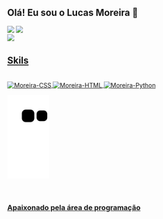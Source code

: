 <h2> Olá! Eu sou o Lucas Moreira 🤝 </h2>
<div> 
  <a href = "mailto:contatoparalucasmoreira@gmail.com"><img src="https://img.shields.io/badge/Gmail-D14836?style=for-the-badge&logo=gmail&logoColor=white" target="_blank"></a>
  <a href="https://www.linkedin.com/in/lucas-moreira-arbr/" target="_blank"><img src="https://img.shields.io/badge/-LinkedIn-%230077B5?style=for-the-badge&logo=linkedin&logoColor=white" target="_blank"></a>   
</div>
<div align="">
  <a href="https://github.com/Moreira-89">
  <img height="180em" src="https://github-readme-stats.vercel.app/api?username=Moreira-89&show_icons=true&theme=apprentice&include_all_commits=true&count_private=true"/>
</div>
  
  <h2>Skils</h2>
  </div>
  <div style="display: inline_block"><br>
  <img align="center" alt="Moreira-CSS" src="https://img.shields.io/badge/HTML5-E34F26?style=for-the-badge&logo=html5&logoColor=white">
  <img align="center" alt="Moreira-HTML"src="https://img.shields.io/badge/CSS3-1572B6?style=for-the-badge&logo=css3&logoColor=white">
  <img align="center" alt="Moreira-Python"src="https://img.shields.io/badge/Python-14354C?style=for-the-badge&logo=python&logoColor=white">
  
  ![Snake animation](https://github.com/Moreira-89/Moreira-89/blob/output/github-contribution-grid-snake.svg)

  </div><br/>
  <h3> Apaixonado pela área de programação </h3>
  
